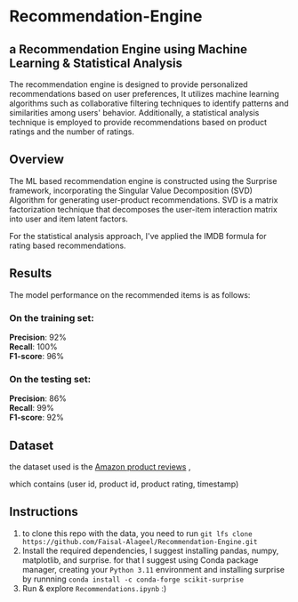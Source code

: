 # Recommendation-Engine

## a Recommendation Engine using Machine Learning & Statistical Analysis
The recommendation engine is designed to provide personalized recommendations based on user preferences, It utilizes machine learning algorithms such as collaborative filtering techniques to identify patterns and similarities among users' behavior.
Additionally, a statistical analysis technique is employed to provide recommendations based on product ratings and the number of ratings.

## Overview
The ML based recommendation engine is constructed using the Surprise framework, incorporating the Singular Value Decomposition (SVD) Algorithm for generating user-product recommendations. 
SVD is a matrix factorization technique that decomposes the user-item interaction matrix into user and item latent factors.

For the statistical analysis approach, I've applied the IMDB formula for rating based recommendations. 

## Results 
The model performance on the recommended items is as follows:  
### On the training set:  
**Precision**: 92%  
**Recall**: 100%  
**F1-score**: 96%     
### On the testing set:  
**Precision**: 86%  
**Recall**: 99%  
**F1-score**: 92%  

## Dataset

the dataset used is the [Amazon product reviews](https://www.kaggle.com/datasets/saurav9786/amazon-product-reviews/) , 

which contains (user id, product id, product rating, timestamp)

## Instructions

1. to clone this repo with the data, you need to run ` git lfs clone https://github.com/Faisal-Alageel/Recommendation-Engine.git `
2. Install the required dependencies, I suggest installing pandas, numpy, matplotlib, and surprise.
   for that I suggest using Conda package manager, creating your `Python 3.11` environment and installing surprise by runnning `conda install -c conda-forge scikit-surprise`
3. Run & explore `Recommendations.ipynb`  :) 
